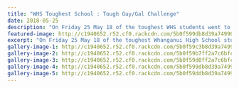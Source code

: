 ```yaml
---
title: "WHS Toughest School : Tough Guy/Gal Challenge"
date: 2018-05-25
description: "On Friday 25 May 18 of the toughest WHS students went to the Tough Guy/Gal challenge held in Wellington..."
featured-image: http://c1940652.r52.cf0.rackcdn.com/5b0f599db8d39a7499002125/gp-at-finish-line.gif
excerpt: "On Friday 25 May 18 of the toughest Whanganui High School students went to the Tough Guy/Gal challenge held in Wellington."
gallery-image-1: http://c1940652.r52.cf0.rackcdn.com/5b0f59c3b8d39a7499002127/finish-line-x2.othergif.gif
gallery-image-2: http://c1940652.r52.cf0.rackcdn.com/5b0f59b7ff2a7c6bfc0020d7/finish-line-x2.gif
gallery-image-3: http://c1940652.r52.cf0.rackcdn.com/5b0f59d0ff2a7c6bfc0020d9/finish-line-x3.gif
gallery-image-4: http://c1940652.r52.cf0.rackcdn.com/5b0f599db8d39a7499002125/gp-at-finish-line.gif
gallery-image-5: http://c1940652.r52.cf0.rackcdn.com/5b0f59ddb8d39a7499002129/receiving-awards.gif
---
```

